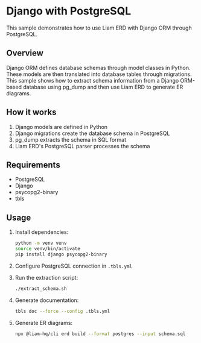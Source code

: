 # Django with PostgreSQL

This sample demonstrates how to use Liam ERD with Django ORM through PostgreSQL.

## Overview

Django ORM defines database schemas through model classes in Python. These models are then translated into database tables through migrations. This sample shows how to extract schema information from a Django ORM-based database using pg_dump and then use Liam ERD to generate ER diagrams.

## How it works

1. Django models are defined in Python
2. Django migrations create the database schema in PostgreSQL
3. pg_dump extracts the schema in SQL format
4. Liam ERD's PostgreSQL parser processes the schema

## Requirements

- PostgreSQL
- Django
- psycopg2-binary
- tbls

## Usage

1. Install dependencies:
   ```bash
   python -m venv venv
   source venv/bin/activate
   pip install django psycopg2-binary
   ```

2. Configure PostgreSQL connection in `.tbls.yml`

3. Run the extraction script:
   ```bash
   ./extract_schema.sh
   ```

4. Generate documentation:
   ```bash
   tbls doc --force --config .tbls.yml
   ```

5. Generate ER diagrams:
   ```bash
   npx @liam-hq/cli erd build --format postgres --input schema.sql
   ```
